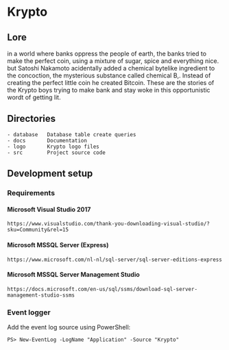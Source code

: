 # Krypto

## Lore
in a world where banks oppress the people of earth, the banks tried to make the perfect coin, using a mixture of sugar, spice and everything nice. but Satoshi Nakamoto acidentally added a chemical bytelike ingredient to the concoction, the  mysterious substance called chemical B,. Instead of creating the perfect little coin he created Bitcoin. 
These are the stories of the Krypto boys trying to make bank and stay woke in this opportunistic wordt of getting lit.

## Directories

    - database   Database table create queries
    - docs       Documentation
    - logo       Krypto logo files
    - src        Project source code 

## Development setup

### Requirements

#### Microsoft Visual Studio 2017

    https://www.visualstudio.com/thank-you-downloading-visual-studio/?sku=Community&rel=15
    
#### Microsoft MSSQL Server (Express)

    https://www.microsoft.com/nl-nl/sql-server/sql-server-editions-express

#### Microsoft MSSQL Server Management Studio

    https://docs.microsoft.com/en-us/sql/ssms/download-sql-server-management-studio-ssms

### Event logger

Add the event log source using PowerShell:

    PS> New-EventLog -LogName "Application" -Source "Krypto"
